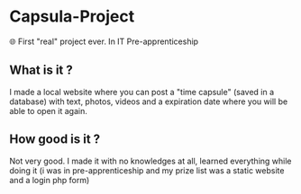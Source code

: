 # Capsula-Project
🌐 First "real" project ever. In IT Pre-apprenticeship

## What is it ?
I made a local website where you can post a "time capsule" (saved in a database) with text, photos, videos and a expiration date where you will be able to open it again. 

## How good is it ?
Not very good. I made it with no knowledges at all, learned everything while doing it (i was in pre-apprenticeship and my prize list was a static website and a login php form)
